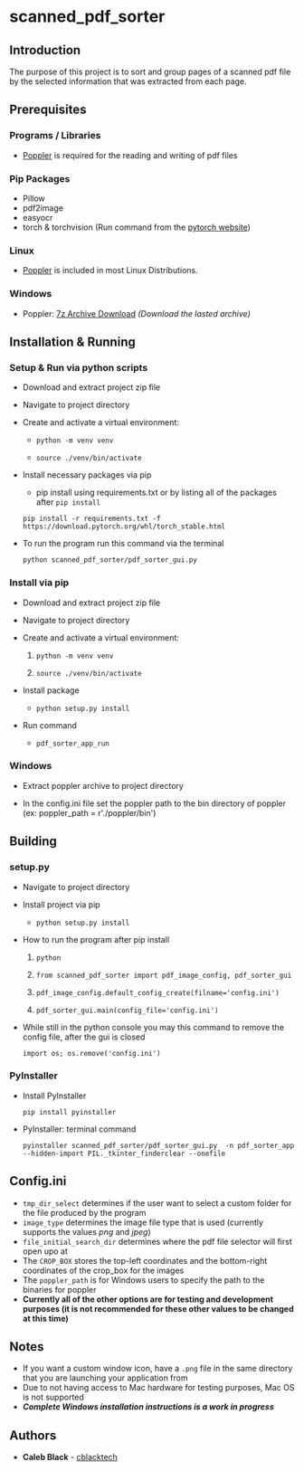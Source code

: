 scanned\_pdf\_sorter
====================

Introduction
------------

The purpose of this project is to sort and group pages of a scanned pdf
file by the selected information that was extracted from each page.

Prerequisites
-------------

### Programs / Libraries

-   [Poppler](https://poppler.freedesktop.org) is required for the
    reading and writing of pdf files

### Pip Packages

-   Pillow
-   pdf2image
-   easyocr
-   torch & torchvision (Run command from the [pytorch website](https://pytorch.org/))

### Linux

-   [Poppler](https://poppler.freedesktop.org) is included in most Linux Distributions.

### Windows

-   Poppler: [7z Archive Download](https://blog.alivate.com.au/poppler-windows/)
    *(Download the lasted archive)*

Installation & Running
----------------------

### Setup & Run via python scripts

-   Download and extract project zip file

-   Navigate to project directory

-   Create and activate a virtual environment:

    -   `python -m venv venv`
    
    -   `source ./venv/bin/activate`

-   Install necessary packages via pip

    -   pip install using requirements.txt or by listing all of the
        packages after `pip install`

    ```
    pip install -r requirements.txt -f https://download.pytorch.org/whl/torch_stable.html
    ```

-   To run the program run this command via the terminal

    ```
    python scanned_pdf_sorter/pdf_sorter_gui.py
    ```

### Install via pip

-   Download and extract project zip file

-   Navigate to project directory

-   Create and activate a virtual environment:

    1.   `python -m venv venv`
    
    2.   `source ./venv/bin/activate`

-   Install package
    -   `python setup.py install`

-   Run command
    -   `pdf_sorter_app_run`

### Windows

-   Extract poppler archive to project directory

-   In the config.ini file set the poppler path to the bin directory of
    poppler (ex: poppler\_path = r'./poppler/bin')

Building
--------

### setup.py

-   Navigate to project directory

-   Install project via pip
    -   `python setup.py install`

-   How to run the program after pip install

    1.   `python`
    
    2.   `from scanned_pdf_sorter import pdf_image_config, pdf_sorter_gui`
    
    3.   `pdf_image_config.default_config_create(filname='config.ini')`
    
    4.   `pdf_sorter_gui.main(config_file='config.ini')`


-   While still in the python console you may this command to remove the
    config file, after the gui is closed
    
    ```
    import os; os.remove('config.ini')
    ```

### PyInstaller

-   Install PyInstaller

    ```
    pip install pyinstaller
    ```

-   PyInstaller: terminal command
    
    ```
    pyinstaller scanned_pdf_sorter/pdf_sorter_gui.py  -n pdf_sorter_app --hidden-import PIL._tkinter_finderclear --onefile
    ```

Config.ini
----------

-   `tmp_dir_select` determines if the user want to select a custom
    folder for the file produced by the program
-   `image_type` determines the image file type that is used (currently
    supports the values *png* and *jpeg*)
-   `file_initial_search_dir` determines where the pdf file selector
    will first open upo at
-   The `CROP_BOX` stores the top-left coordinates and the bottom-right
    coordinates of the crop\_box for the images
-   The `poppler_path` is for Windows users to specify the path to the
    binaries for poppler
-   **Currently all of the other options are for testing and development
    purposes (it is not recommended for these other values to be changed
    at this time)**

Notes
-----

-   If you want a custom window icon, have a `.png` file in the same
    directory that you are launching your application from
-   Due to not having access to Mac hardware for testing purposes, Mac
    OS is not supported
-   ***Complete Windows installation instructions is a work in progress***

Authors
-------

-   **Caleb Black** - [cblacktech](https://gitlab.com/cblacktech)

